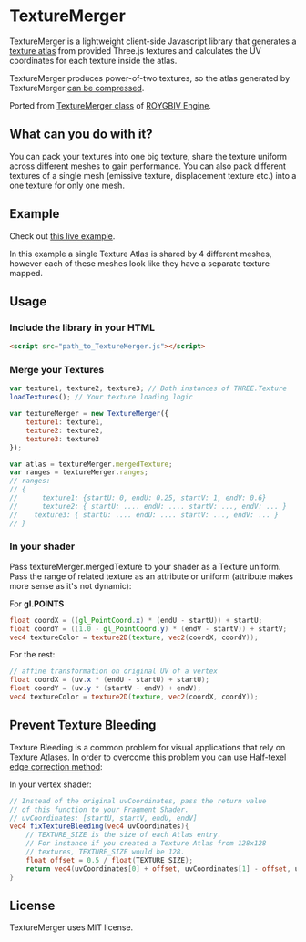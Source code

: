 # TextureMerger
TextureMerger is a lightweight client-side Javascript library that generates a [texture atlas](https://en.wikipedia.org/wiki/Texture_atlas) from provided Three.js textures and calculates the UV coordinates for each texture inside the atlas.

TextureMerger produces power-of-two textures, so the atlas generated by TextureMerger [can be compressed](https://en.wikipedia.org/wiki/Texture_compression).

Ported from [TextureMerger class](https://github.com/oguzeroglu/ROYGBIV/blob/master/js/handler/TextureMerger.js) of [ROYGBIV Engine](https://github.com/oguzeroglu/ROYGBIV).

## What can you do with it?
You can pack your textures into one big texture, share the texture uniform across different meshes to gain performance. You can also pack different textures of a single mesh (emissive texture, displacement texture etc.) into a one texture for only one mesh.

## Example
Check out [this live example](https://oguzeroglu.github.io/TextureMerger/example/example.html).

In this example a single Texture Atlas is shared by 4 different meshes, however each of these meshes look like they have a separate texture mapped.

## Usage

### Include the library in your HTML

```HTML
<script src="path_to_TextureMerger.js"></script>
```

### Merge your Textures
```Javascript
var texture1, texture2, texture3; // Both instances of THREE.Texture
loadTextures(); // Your texture loading logic

var textureMerger = new TextureMerger({
	texture1: texture1,
	texture2: texture2,
	texture3: texture3
});

var atlas = textureMerger.mergedTexture;
var ranges = textureMerger.ranges;
// ranges:
// {
//		texture1: {startU: 0, endU: 0.25, startV: 1, endV: 0.6}
// 		texture2: { startU: .... endU: .... startV: ..., endV: ... }
//    texture3: { startU: .... endU: .... startV: ..., endV: ... }
// }
```
### In your shader

Pass textureMerger.mergedTexture to your shader as a Texture uniform. Pass the range of related texture as an attribute or uniform (attribute makes more sense as it's not dynamic):

For **gl.POINTS**
```GLSL
float coordX = ((gl_PointCoord.x) * (endU - startU)) + startU;
float coordY = ((1.0 - gl_PointCoord.y) * (endV - startV)) + startV;
vec4 textureColor = texture2D(texture, vec2(coordX, coordY));
```
For the rest:
```GLSL
// affine transformation on original UV of a vertex
float coordX = (uv.x * (endU - startU) + startU);
float coordY = (uv.y * (startV - endV) + endV);
vec4 textureColor = texture2D(texture, vec2(coordX, coordY));
```

## Prevent Texture Bleeding
Texture Bleeding is a common problem for visual applications that rely on Texture Atlases. In order to overcome this problem you can use [Half-texel edge correction method](http://drilian.com/2008/11/25/understanding-half-pixel-and-half-texel-offsets/):

In your vertex shader:

```GLSL
// Instead of the original uvCoordinates, pass the return value
// of this function to your Fragment Shader.
// uvCoordinates: [startU, startV, endU, endV]
vec4 fixTextureBleeding(vec4 uvCoordinates){
	// TEXTURE_SIZE is the size of each Atlas entry.
	// For instance if you created a Texture Atlas from 128x128
	// textures, TEXTURE_SIZE would be 128.
	float offset = 0.5 / float(TEXTURE_SIZE);
	return vec4(uvCoordinates[0] + offset, uvCoordinates[1] - offset, uvCoordinates[2] - offset, uvCoordinates[3] + offset);
}
```

## License
TextureMerger uses MIT license.
